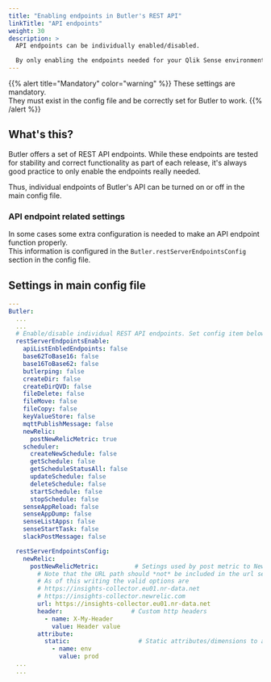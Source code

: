 ```yaml
---
title: "Enabling endpoints in Butler's REST API"
linkTitle: "API endpoints"
weight: 30
description: >
  API endpoints can be individually enabled/disabled. 

  By only enabling the endpoints needed for your Qlik Sense environment, memory usage is minimised and security maximised.
---
```


{{% alert title="Mandatory" color="warning" %}}
These settings are mandatory.  
They must exist in the config file and be correctly set for Butler to work.
{{% /alert %}}

## What's this?

Butler offers a set of REST API endpoints. While these endpoints are tested for stability and correct functionality as part of each release, it's always good practice to only enable the endpoints really needed.

Thus, individual endpoints of Butler's API can be turned on or off in the main config file.

### API endpoint related settings

In some cases some extra configuration is needed to make an API endpoint function properly.  
This information is configured in the `Butler.restServerEndpointsConfig` section in the config file.

## Settings in main config file

```yaml
---
Butler:
  ...
  ...
  # Enable/disable individual REST API endpoints. Set config item below to true to enable that endpoint.
  restServerEndpointsEnable:
    apiListEnbledEndpoints: false
    base62ToBase16: false
    base16ToBase62: false
    butlerping: false
    createDir: false
    createDirQVD: false
    fileDelete: false
    fileMove: false
    fileCopy: false
    keyValueStore: false
    mqttPublishMessage: false
    newRelic:
      postNewRelicMetric: true
    scheduler:
      createNewSchedule: false
      getSchedule: false
      getScheduleStatusAll: false
      updateSchedule: false
      deleteSchedule: false
      startSchedule: false
      stopSchedule: false
    senseAppReload: false
    senseAppDump: false
    senseListApps: false
    senseStartTask: false
    slackPostMessage: false 

  restServerEndpointsConfig:
    newRelic:
      postNewRelicMetric:          # Setings used by post metric to New Relic API endpoint
        # Note that the URL path should *not* be included in the url setting below!
        # As of this writing the valid options are
        # https://insights-collector.eu01.nr-data.net
        # https://insights-collector.newrelic.com 
        url: https://insights-collector.eu01.nr-data.net
        header:                   # Custom http headers
          - name: X-My-Header
            value: Header value
        attribute: 
          static:                   # Static attributes/dimensions to attach to the metrics data sent to New Relic.
            - name: env
              value: prod
  ...
  ...
```
